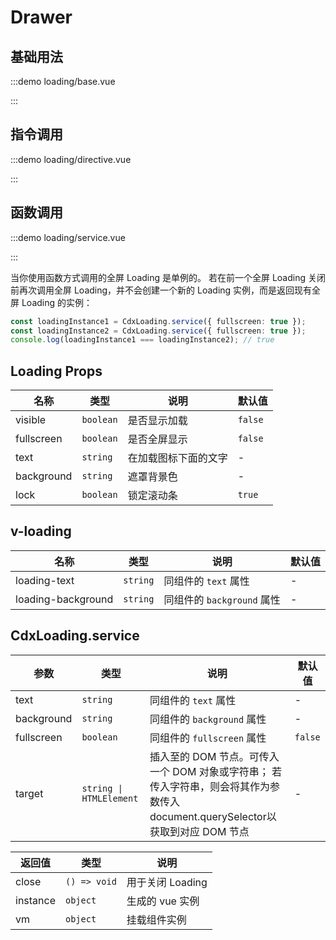 # Drawer

## 基础用法

:::demo loading/base.vue

:::

## 指令调用

:::demo loading/directive.vue

:::

## 函数调用

:::demo loading/service.vue

:::

当你使用函数方式调用的全屏 Loading 是单例的。 若在前一个全屏 Loading 关闭前再次调用全屏 Loading，并不会创建一个新的 Loading 实例，而是返回现有全屏 Loading 的实例：

```ts
const loadingInstance1 = CdxLoading.service({ fullscreen: true });
const loadingInstance2 = CdxLoading.service({ fullscreen: true });
console.log(loadingInstance1 === loadingInstance2); // true
```

## Loading Props

| 名称       | 类型      | 说明                 | 默认值  |
| ---------- | --------- | -------------------- | ------- |
| visible    | `boolean` | 是否显示加载         | `false` |
| fullscreen | `boolean` | 是否全屏显示         | `false` |
| text       | `string`  | 在加载图标下面的文字 | -       |
| background | `string`  | 遮罩背景色           | -       |
| lock       | `boolean` | 锁定滚动条           | `true`  |

## v-loading

| 名称               | 类型     | 说明                       | 默认值 |
| ------------------ | -------- | -------------------------- | ------ |
| loading-text       | `string` | 同组件的 `text` 属性       | -      |
| loading-background | `string` | 同组件的 `background` 属性 | -      |

## CdxLoading.service

| 参数       | 类型                    | 说明                                                                                                                            | 默认值  |
| ---------- | ----------------------- | ------------------------------------------------------------------------------------------------------------------------------- | ------- |
| text       | `string`                | 同组件的 `text` 属性                                                                                                            | -       |
| background | `string`                | 同组件的 `background` 属性                                                                                                      | -       |
| fullscreen | `boolean`               | 同组件的 `fullscreen` 属性                                                                                                      | `false` |
| target     | `string \| HTMLElement` | 插入至的 DOM 节点。可传入一个 DOM 对象或字符串； 若传入字符串，则会将其作为参数传入 document.querySelector以获取到对应 DOM 节点 | -       |

| 返回值   | 类型         | 说明             |
| -------- | ------------ | ---------------- |
| close    | `() => void` | 用于关闭 Loading |
| instance | `object`     | 生成的 vue 实例  |
| vm       | `object`     | 挂载组件实例     |
